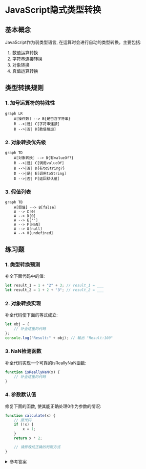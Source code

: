 # JavaScript隐式类型转换

## 基本概念

JavaScript作为弱类型语言, 在运算时会进行自动的类型转换。主要包括:

1. 数值运算转换
2. 字符串连接转换  
3. 对象转换
4. 真值运算转换

## 类型转换规则

### 1. 加号运算符的特殊性

```mermaid
graph LR
    A[操作数] --> B{是否含字符串}
    B -->|是| C[字符串连接]
    B -->|否| D[数值相加]
```

### 2. 对象转换优先级

```mermaid
graph TD
    A[对象转换] --> B{有valueOf?}
    B -->|是| C[调用valueOf]
    B -->|否| D{有toString?}
    D -->|是| E[调用toString]
    D -->|否| F[返回默认值]
```

### 3. 假值列表

```mermaid
graph TB
    A[假值] --> B[false]
    A --> C[0]
    A --> D[0]
    A --> E['']
    A --> F[NaN]
    A --> G[null]
    A --> H[undefined]
```

## 练习题

### 1. 类型转换预测

补全下面代码中的值:

```javascript
let result_1 = 1 + "2" + 3; // result_1 = ___
let result_2 = 1 + 2 + "3"; // result_2 = ___
```

### 2. 对象转换实现

补全代码使下面的等式成立:

```javascript
let obj = {
    // 补全这里的代码
};
console.log("Result:" + obj); // 输出 "Result:100"
```

### 3. NaN检测函数

补全代码实现一个可靠的isReallyNaN函数:

```javascript
function isReallyNaN(x) {
    // 补全这里的代码
}
```

### 4. 参数默认值

修复下面的函数, 使其能正确处理0作为参数的情况:

```javascript
function calculate(x) {
    // 原代码
    if (!x) {
        x = 1;
    }
    return x * 2;

    // 请修改成正确的判断方式
}
```

<details>
<summary>参考答案</summary>

1. 类型转换预测:

```javascript
let result_1 = "123" // 从左到右,1+"2"变成"12",再+"3"
let result_2 = "33" // 1+2=3,然后3+"3"变成"33"
```

2. 对象转换实现:

```javascript
let obj = {
    valueOf: function() {
        return 100;
    }
};
```

3. NaN检测函数:

```javascript
function isReallyNaN(x) {
    return x !== x;
}
```

4. 参数默认值:

```javascript
function calculate(x = 1) {
    return x * 2;
}
```

</details>
